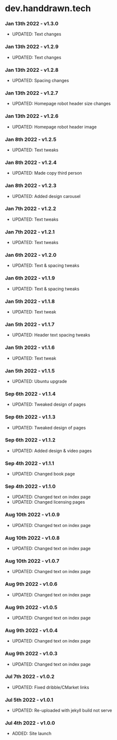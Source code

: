 # dev.handdrawn.tech


### Jan 13th 2022 - v1.3.0
* UPDATED: Text changes

### Jan 13th 2022 - v1.2.9
* UPDATED: Text changes

### Jan 13th 2022 - v1.2.8
* UPDATED: Spacing changes

### Jan 13th 2022 - v1.2.7
* UPDATED: Homepage robot header size changes

### Jan 13th 2022 - v1.2.6
* UPDATED: Homepage robot header image

### Jan 8th 2022 - v1.2.5
* UPDATED: Text tweaks

### Jan 8th 2022 - v1.2.4
* UPDATED: Made copy third person

### Jan 8th 2022 - v1.2.3
* UPDATED: Added design carousel

### Jan 7th 2022 - v1.2.2
* UPDATED: Text tweaks

### Jan 7th 2022 - v1.2.1
* UPDATED: Text tweaks

### Jan 6th 2022 - v1.2.0
* UPDATED: Text & spacing tweaks

### Jan 6th 2022 - v1.1.9
* UPDATED: Text & spacing tweaks

### Jan 5th 2022 - v1.1.8
* UPDATED: Text tweak

### Jan 5th 2022 - v1.1.7
* UPDATED: Header text spacing tweaks

### Jan 5th 2022 - v1.1.6
* UPDATED: Text tweak

### Jan 5th 2022 - v1.1.5
* UPDATED: Ubuntu upgrade

### Sep 6th 2022 - v1.1.4
* UPDATED: Tweaked design of pages

### Sep 6th 2022 - v1.1.3
* UPDATED: Tweaked design of pages

### Sep 6th 2022 - v1.1.2
* UPDATED: Added design & video pages

### Sep 4th 2022 - v1.1.1
* UPDATED: Changed book page

### Sep 4th 2022 - v1.1.0
* UPDATED: Changed text on index page
* UPDATED: Changed licensing pages

### Aug 10th 2022 - v1.0.9
* UPDATED: Changed text on index page

### Aug 10th 2022 - v1.0.8
* UPDATED: Changed text on index page

### Aug 10th 2022 - v1.0.7
* UPDATED: Changed text on index page

### Aug 9th 2022 - v1.0.6
* UPDATED: Changed text on index page

### Aug 9th 2022 - v1.0.5
* UPDATED: Changed text on index page

### Aug 9th 2022 - v1.0.4
* UPDATED: Changed text on index page

### Aug 9th 2022 - v1.0.3
* UPDATED: Changed text on index page

### Jul 7th 2022 - v1.0.2
* UPDATED: Fixed dribble/CMarket links

### Jul 5th 2022 - v1.0.1
* UPDATED: Re-uploaded with jekyll build not serve

### Jul 4th 2022 - v1.0.0
* ADDED: Site launch